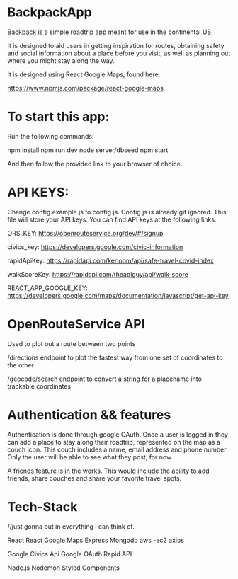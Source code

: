 # BackpackApp

Backpack is a simple roadtrip app meant for use in the continental US.

It is designed to aid users in getting inspiration for routes, obtaining
safety and social information about a place before you visit, as well
as planning out where you might stay along the way.  

It is designed using React Google Maps, found here:

https://www.npmjs.com/package/react-google-maps

# To start this app:

Run the following commands:

npm install
npm run dev
node server/dbseed
npm start


And then follow the provided link to your browser of choice. 

# API KEYS:

Change config.example.js to config.js. Config.js is already git ignored.
This file will store your API keys.
You can find API keys at the following links:

ORS_KEY:
https://openrouteservice.org/dev/#/signup

civics_key:
https://developers.google.com/civic-information

rapidApiKey:
https://rapidapi.com/kerloom/api/safe-travel-covid-index

walkScoreKey:
https://rapidapi.com/theapiguy/api/walk-score

REACT_APP_GOOGLE_KEY:
https://developers.google.com/maps/documentation/javascript/get-api-key

# OpenRouteService API

Used to plot out a route between two points

/directions endpoint to plot the fastest way from one set of coordinates to the other

/geocode/search endpoint to convert a string for a placename into trackable coordinates

# Authentication && features

Authentication is done through google OAuth. Once a user is logged in they can add a place to 
stay along their roadtrip, represented on the map as a couch icon. This couch includes a name,
email address and phone number. Only the user will be able to see what they post, for now. 

A friends feature is in the works. This would include the ability to add friends, share 
couches and share your favorite travel spots. 


# Tech-Stack
//just gonna put in everything i can think of.

React
React Google Maps
Express
Mongodb
aws -ec2
axios


Google Civics Api
Google OAuth
Rapid API


Node.js
Nodemon
Styled Components
